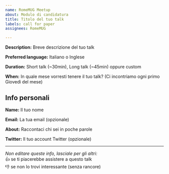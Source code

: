```yaml
---
name: RomeMUG Meetup
about: Modulo di candidatura
title: Titolo del tuo talk
labels: call for paper
assignees: RomeMUG

---
```


**Description:** Breve descrizione del tuo talk 

**Preferred language:** Italiano o Inglese 

**Duration:** Short talk (~30min), Long talk (~45min) oppure custom  

**When:** In quale mese vorresti tenere il tuo talk? (Ci incontriamo ogni primo Giovedì del mese)

## Info personali

**Name:** Il tuo nome  

**Email:** La tua email (opzionale)  

**About:** Raccontaci chi sei in poche parole

**Twitter:** Il tuo account Twitter (opzionale)

---

_Non editare queste info, lasciale per gli altri:_  
:+1: se ti piacerebbe assistere a questo talk  
:-1: se non lo trovi interessante (senza rancore)

